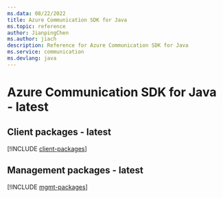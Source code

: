 ```yaml
---
ms.data: 08/22/2022
title: Azure Communication SDK for Java
ms.topic: reference
author: JianpingChen
ms.author: jiach
description: Reference for Azure Communication SDK for Java
ms.service: communication
ms.devlang: java
---
```

# Azure Communication SDK for Java - latest

## Client packages - latest
[!INCLUDE [client-packages](communication-client-index.md)]
## Management packages - latest
[!INCLUDE [mgmt-packages](communication-mgmt-index.md)]